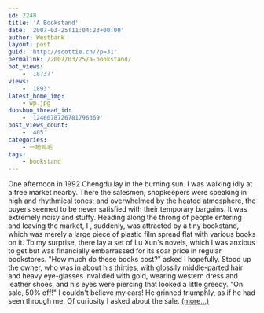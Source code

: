 ```yaml
---
id: 2248
title: 'A Bookstand'
date: '2007-03-25T11:04:23+00:00'
author: Westbank
layout: post
guid: 'http://scottie.cn/?p=31'
permalink: /2007/03/25/a-bookstand/
bot_views:
    - '18737'
views:
    - '1893'
latest_home_img:
    - wp.jpg
duoshuo_thread_id:
    - '1246078726781796369'
post_views_count:
    - '405'
categories:
    - 一地鸡毛
tags:
    - bookstand
---
```


One afternoon in 1992 Chengdu lay in the burning sun. I was walking idly at a free market nearby. There the salesmen, shopkeepers were speaking in high and rhythmical tones; and overwhelmed by the heated atmosphere, the buyers seemed to be never satisfied with their temporary bargains. It was extremely noisy and stuffy. Heading along the throng of people entering and leaving the market, I , suddenly, was attracted by a tiny bookstand, which was merely a large piece of plastic film spread flat with various books on it. To my surprise, there lay a set of Lu Xun's novels, which I was anxious to get but was financially embarrassed for its soar price in regular bookstores. "How much do these books cost?" asked I hopefully. Stood up the owner, who was in about his thirties, with glossily middle-parted hair and heavy eye-glasses invalided with gold, wearing western dress and leather shoes, and his eyes were piercing that looked a little greedy. "On sale, 50% off!" I couldn't believe my ears! He grinned triumphly, as if he had seen through me. Of curiosity I asked about the sale. [<span aria-label="Continue reading A Bookstand">(more…)</span>](http://farbank.net/2007/03/25/a-bookstand/#more-2248)